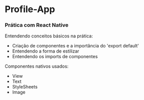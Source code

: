 # Profile-App

<h3>Prática com React Native</h3>

<p>Entendendo conceitos básicos na prática: </p>

<ul>
<li>Criação de componentes e a importância do 'export default'</li>
<li>Entendendo a forma de estilizar</li>
<li>Entendendo os imports de componentes</li>
</ul>

<p>Componentes nativos usados:</p>
<ul>
<li>View</li>
<li>Text</li>
<li>StyleSheets</li>
<li>Image</li>
</ul>

